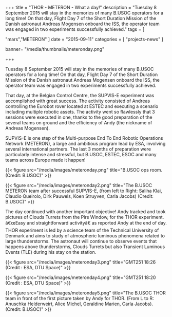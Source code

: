 +++
title = "THOR - METERON - What a day!"
description = "Tuesday 8 September 2015 will stay in the memories of many B.USOC operators for a long time! On that day, Flight Day 7 of the Short Duration Mission of the Danish astronaut Andreas Mogensen onboard the ISS, the operator team was engaged in two experiments successfully achieved."
tags = [

  "mars","METERON"
]
date = "2015-09-11"
categories = [
   "projects-news"
]

banner= "/media/thumbnails/meteronday.png"


+++

Tuesday 8 September 2015 will stay in the memories of many B.USOC operators for a long time! On that day, Flight Day 7 of the Short Duration Mission of the Danish astronaut Andreas Mogensen onboard the ISS, the operator team was engaged in two experiments successfully achieved.

That day, at the Belgian Control Centre, the SUPVIS-E experiment was accomplished with great success. The activity consisted of Andreas controlling the Eurobot rover located at ESTEC and executing a scenario including multiple robotic assets. The activity went so flawlessly that 3 sessions were executed in one, thanks to the good preparation of the several teams on ground and the efficiency of Andy (the nickname of Andreas Mogensen).

SUPVIS-E is one step of the Multi-purpose End To End Robotic Operations Network (METERON), a large and ambitious program lead by ESA, involving several international partners. The last 3 months of preparation were particularly intense and stressful, but B.USOC, ESTEC, ESOC and many teams across Europe made it happen!


{{< figure src="/media/images/meteronday.png" title="B.USOC ops room. (Credit: B.USOC)" >}}

{{< figure src="/media/images/meteronday2.png" title="The B.USOC METERON team after successful SUPVIS-E, (from left to Right: Saliha Klai, Claudio Queirolo, Dirk Pauwels, Koen Struyven, Carla Jacobs) (Credit: B.USOC)" >}}

The day continued with another important objective! Andy tracked and took pictures of Clouds Turrets from the Pirs Window, for the THOR experiment. â€œEasy and straightforward activityâ€ as reported Andy at the end of day. THOR experiment is led by a science team of the Technical University of Denmark and aims to study of atmospheric luminous phenomena related to large thunderstorms. The astronaut will continue to observe events that happens above thunderstorms, Clouds Turrets but also Transient Luminous Events (TLE) during his stay on the station.

{{< figure src="/media/images/meteronday3.png" title="GMT251 18:26 (Credit : ESA, DTU Space)" >}}

{{< figure src="/media/images/meteronday4.png" title="GMT251 18:20 (Credit : ESA, DTU Space)" >}}


{{< figure src="/media/images/meteronday5.png" title="The B.USOC THOR team in front of the first picture taken by Andy for THOR. (From L to R: Anuschka Helderweirt, Alice Michel, Geraldine Marien, Carla Jacobs). (Credit: B.USOC)" >}}




